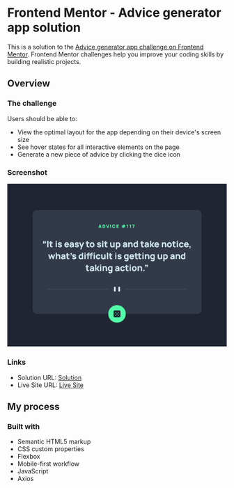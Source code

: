 # Frontend Mentor - Advice generator app solution

This is a solution to the [Advice generator app challenge on Frontend Mentor](https://www.frontendmentor.io/challenges/advice-generator-app-QdUG-13db). Frontend Mentor challenges help you improve your coding skills by building realistic projects.

## Overview

### The challenge

Users should be able to:

- View the optimal layout for the app depending on their device's screen size
- See hover states for all interactive elements on the page
- Generate a new piece of advice by clicking the dice icon

### Screenshot

![](images/screenshot.png)

### Links

- Solution URL: [Solution](https://your-solution-url.com)
- Live Site URL: [Live Site](https://zwiro.github.io/advice-generator-app-challenge/)

## My process

### Built with

- Semantic HTML5 markup
- CSS custom properties
- Flexbox
- Mobile-first workflow
- JavaScript
- Axios
